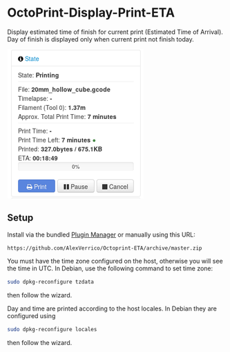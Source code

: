 # OctoPrint-Display-Print-ETA

Display estimated time of finish for current print (Estimated Time of Arrival). Day of finish is displayed only when current print not finish today.

![alt text](./extras/img/screenshot.png)

## Setup

Install via the bundled [Plugin Manager](https://github.com/foosel/OctoPrint/wiki/Plugin:-Plugin-Manager)
or manually using this URL:

    https://github.com/AlexVerrico/Octoprint-ETA/archive/master.zip

You must have the time zone configured on the host, otherwise you will see the time in UTC.
In Debian, use the following command to set time zone:
```bash
sudo dpkg-reconfigure tzdata
```
then follow the wizard.

Day and time are printed according to the host locales.
In Debian they are configured using
```bash
sudo dpkg-reconfigure locales
```
then follow the wizard.
